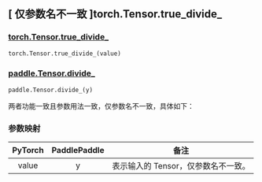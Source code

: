## [ 仅参数名不一致 ]torch.Tensor.true_divide_

### [torch.Tensor.true_divide_](https://pytorch.org/docs/stable/generated/torch.Tensor.true_divide_.html)

```python
torch.Tensor.true_divide_(value)
```

### [paddle.Tensor.divide_]()

```python
paddle.Tensor.divide_(y)
```

两者功能一致且参数用法一致，仅参数名不一致，具体如下：

### 参数映射

| PyTorch  | PaddlePaddle |               备注               |
| :------: | :----------: | :------------------------------: |
| value |      y       | 表示输入的 Tensor，仅参数名不一致。 |
